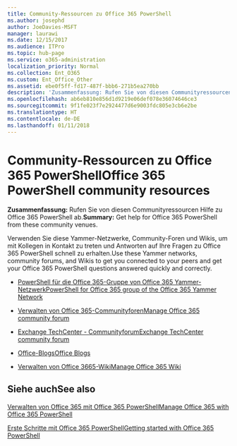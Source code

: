 ```yaml
---
title: Community-Ressourcen zu Office 365 PowerShell
ms.author: josephd
author: JoeDavies-MSFT
manager: laurawi
ms.date: 12/15/2017
ms.audience: ITPro
ms.topic: hub-page
ms.service: o365-administration
localization_priority: Normal
ms.collection: Ent_O365
ms.custom: Ent_Office_Other
ms.assetid: ebe0f5ff-fd17-487f-bbb6-271b5ea270bb
description: 'Zusammenfassung: Rufen Sie von diesen Communityressourcen Hilfe zu Office 365 PowerShell ab.'
ms.openlocfilehash: ab6eb810e856d1d9219e06def078e36074646ce3
ms.sourcegitcommit: 9f1fe023f7e2924477d6e9003fdc805e3cb6e2be
ms.translationtype: HT
ms.contentlocale: de-DE
ms.lasthandoff: 01/11/2018
---
```

# <a name="office-365-powershell-community-resources"></a><span data-ttu-id="a8f6e-103">Community-Ressourcen zu Office 365 PowerShell</span><span class="sxs-lookup"><span data-stu-id="a8f6e-103">Office 365 PowerShell community resources</span></span>

 <span data-ttu-id="a8f6e-104">**Zusammenfassung:** Rufen Sie von diesen Communityressourcen Hilfe zu Office 365 PowerShell ab.</span><span class="sxs-lookup"><span data-stu-id="a8f6e-104">**Summary:** Get help for Office 365 PowerShell from these community venues.</span></span>
  
<span data-ttu-id="a8f6e-105">Verwenden Sie diese Yammer-Netzwerke, Community-Foren und Wikis, um mit Kollegen in Kontakt zu treten und Antworten auf Ihre Fragen zu Office 365 PowerShell schnell zu erhalten.</span><span class="sxs-lookup"><span data-stu-id="a8f6e-105">Use these Yammer networks, community forums, and Wikis to get you connected to your peers and get your Office 365 PowerShell questions answered quickly and correctly.</span></span> 
  
- [<span data-ttu-id="a8f6e-106">PowerShell für die Office 365-Gruppe von Office 365 Yammer-Netzwerk</span><span class="sxs-lookup"><span data-stu-id="a8f6e-106">PowerShell for Office 365 group of the Office 365 Yammer Network</span></span>](https://www.yammer.com/itpronetwork/#/threads/inGroup?type=in_group&amp;feedId=4632269)
    
- <span data-ttu-id="a8f6e-107">[Verwalten von Office 365-Communityforen]((https://community.office365.com/de-DE/f/148.aspx))</span><span class="sxs-lookup"><span data-stu-id="a8f6e-107">[Manage Office 365 community forum]((https://community.office365.com/de-DE/f/148.aspx))</span></span>
    
- [<span data-ttu-id="a8f6e-108">Exchange TechCenter - Communityforum</span><span class="sxs-lookup"><span data-stu-id="a8f6e-108">Exchange TechCenter community forum</span></span>](https://social.technet.microsoft.com/Forums/exchange/en-US/home?forum=exchangesvrgeneral)
    
- <span data-ttu-id="a8f6e-109">[Office-Blogs]((https://blogs.office.com/))</span><span class="sxs-lookup"><span data-stu-id="a8f6e-109">[Office Blogs]((https://blogs.office.com/))</span></span>
    
- <span data-ttu-id="a8f6e-110">[Verwalten von Office 3665-Wiki]((https://community.office365.com/de-DE/w/manage/default.aspx))</span><span class="sxs-lookup"><span data-stu-id="a8f6e-110">[Manage Office 365 Wiki]((https://community.office365.com/de-DE/w/manage/default.aspx))</span></span>
    
## <a name="see-also"></a><span data-ttu-id="a8f6e-111">Siehe auch</span><span class="sxs-lookup"><span data-stu-id="a8f6e-111">See also</span></span>

#### 

[<span data-ttu-id="a8f6e-112">Verwalten von Office 365 mit Office 365 PowerShell</span><span class="sxs-lookup"><span data-stu-id="a8f6e-112">Manage Office 365 with Office 365 PowerShell</span></span>](manage-office-365-with-office-365-powershell.md)
  
[<span data-ttu-id="a8f6e-113">Erste Schritte mit Office 365 PowerShell</span><span class="sxs-lookup"><span data-stu-id="a8f6e-113">Getting started with Office 365 PowerShell</span></span>](getting-started-with-office-365-powershell.md)

